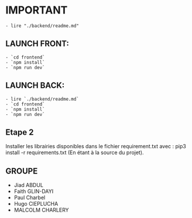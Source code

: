 # IMPORTANT

    - lire "./backend/readme.md"
    
## LAUNCH FRONT:
    - `cd frontend`
    - `npm install`
    - `npm run dev`

## LAUNCH BACK:
    - lire `./backend/readme.md`
    - `cd frontend`
    - `npm install`
    - `npm run dev`

## Etape 2

Installer les librairies disponibles dans le fichier requirement.txt avec : pip3 install -r requirements.txt (En étant à la source du projet).


## GROUPE

- Jiad ABDUL
- Faith GLIN-DAYI
- Paul Charbel
- Hugo CIEPLUCHA
- MALCOLM CHARLERY
